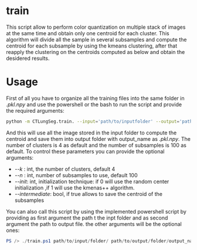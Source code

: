 # train

This script allow to perform color quantization on multiple stack of images at the same time and obtain only one centroid for each cluster.
This algorithm will divide all the sample in several subsamples and compute the centroid for each subsample by using the kmeans clustering, after that reapply the clustering on the centroids computed as below and obtain the desidered results.

# Usage

First of all you have to organize all the training files into the same folder in *.pkl.npy* and use the powershell or the bash to run the script and provide the required arguments:

```bash
python -m CTLungSeg.train. --input='path/to/inputfolder' --output='path/to/output/folder/output_name'
```

And this will use all the image stored in the input folder to compute the  centroid and save them into output folder with output_name as *.pkl.npy*. The number of clusters is 4 as default and the number of subsamples is 100 as default.
To control these parameters you can provide the optional arguments:

* *--k* : int, the number of clusters, default 4
* *--n* : int, number of subsamples to use, default 100
* *--init*: int, initialization technique: if 0 will use the random center initialization ,if 1 will use the kmenas++ algorithm.
* *--intermediate*: bool, if true allows to save the centroid of the subsamples

You can also call this script by using the implemented powershell script by providing as first argument the path t the inpt folder and as second argument the path to output file. the other arguments will be the optional ones:

```powershell
PS /> ./train.ps1 path/to/input/folder/ path/to/output/folder/output_name  --k=5
```
